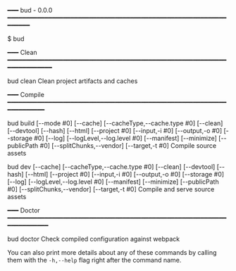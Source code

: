 ━━━ bud - 0.0.0 ━━━━━━━━━━━━━━━━━━━━━━━━━━━━━━━━━━━━━━━━━━━━━━━━━━━━━━━━━━━━━━━━━

  $ bud <command>

━━━ Clean ━━━━━━━━━━━━━━━━━━━━━━━━━━━━━━━━━━━━━━━━━━━━━━━━━━━━━━━━━━━━━━━━━━━━━━━

  bud clean
    Clean project artifacts and caches

━━━ Compile ━━━━━━━━━━━━━━━━━━━━━━━━━━━━━━━━━━━━━━━━━━━━━━━━━━━━━━━━━━━━━━━━━━━━━

  bud build [--mode #0] [--cache] [--cacheType,--cache.type #0] [--clean] [--devtool] [--hash] [--html] [--project #0] [--input,-i #0] [--output,-o #0] [--storage #0] [--log] [--logLevel,--log.level #0] [--manifest] [--minimize] [--publicPath #0] [--splitChunks,--vendor] [--target,-t #0]
    Compile source assets

  bud dev [--cache] [--cacheType,--cache.type #0] [--clean] [--devtool] [--hash] [--html] [--project #0] [--input,-i #0] [--output,-o #0] [--storage #0] [--log] [--logLevel,--log.level #0] [--manifest] [--minimize] [--publicPath #0] [--splitChunks,--vendor] [--target,-t #0]
    Compile and serve source assets

━━━ Doctor ━━━━━━━━━━━━━━━━━━━━━━━━━━━━━━━━━━━━━━━━━━━━━━━━━━━━━━━━━━━━━━━━━━━━━━

  bud doctor
    Check compiled configuration against webpack

You can also print more details about any of these commands by calling them with 
the `-h,--help` flag right after the command name.